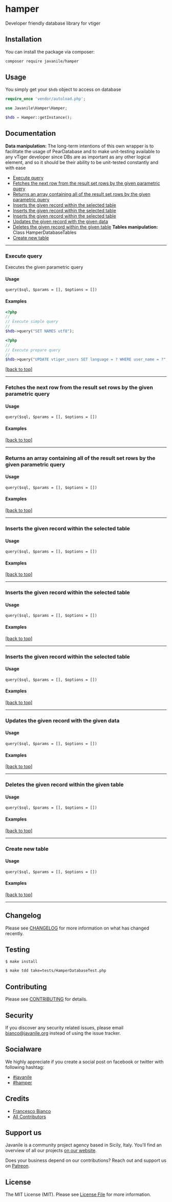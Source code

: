 # hamper

Developer friendly database library for vtiger

## Installation

You can install the package via composer:

```bash
composer require javanile/hamper
```

## Usage

You simply get your `$hdb` object to access on database

```php
require_once 'vendor/autoload.php';

use Javanile\Hamper\Hamper;

$hdb = Hamper::getInstance();
```

## Documentation

**Data manipulation:** The long-term intentions of this own wrapper is to facilitate the usage
of PearDatabase and to make unit-testing available to any vTiger developer
since DBs are as important as any other logical element, and so it should
be their ability to be unit-tested constantly and with ease
 * [Execute query](#Execute-query)
 * [Fetches the next row from the result set rows by the given parametric query](#Fetches-the-next-row-from-the-result-set-rows-by-the-given-parametric-query)
 * [Returns an array containing all of the result set rows by the given parametric query](#Returns-an-array-containing-all-of-the-result-set-rows-by-the-given-parametric-query)
 * [Inserts the given record within the selected table](#Inserts-the-given-record-within-the-selected-table)
 * [Inserts the given record within the selected table](#Inserts-the-given-record-within-the-selected-table)
 * [Inserts the given record within the selected table](#Inserts-the-given-record-within-the-selected-table)
 * [Updates the given record with the given data](#Updates-the-given-record-with-the-given-data)
 * [Deletes the given record within the given table](#Deletes-the-given-record-within-the-given-table)
**Tables manipulation:** Class HamperDatabaseTables
 * [Create new table](#Create-new-table)


<hr/>

### Execute query

Executes the given parametric query

#### Usage 

```
query($sql, $params = [], $options = [])
```

#### Examples

```php
<?php
//
// Execute simple query
//
$hdb->query("SET NAMES utf8");
```

```php
<?php
//
// Execute prepare query
//
$hdb->query("UPDATE vtiger_users SET language = ? WHERE user_name = ?", ["en_us", "admin"]);
```

[[back to top]](#Documentation)

<hr/>

### Fetches the next row from the result set rows by the given parametric query



#### Usage 

```
query($sql, $params = [], $options = [])
```

#### Examples

[[back to top]](#Documentation)

<hr/>

### Returns an array containing all of the result set rows by the given parametric query



#### Usage 

```
query($sql, $params = [], $options = [])
```

#### Examples

[[back to top]](#Documentation)

<hr/>

### Inserts the given record within the selected table



#### Usage 

```
query($sql, $params = [], $options = [])
```

#### Examples

[[back to top]](#Documentation)

<hr/>

### Inserts the given record within the selected table



#### Usage 

```
query($sql, $params = [], $options = [])
```

#### Examples

[[back to top]](#Documentation)

<hr/>

### Inserts the given record within the selected table



#### Usage 

```
query($sql, $params = [], $options = [])
```

#### Examples

[[back to top]](#Documentation)

<hr/>

### Updates the given record with the given data



#### Usage 

```
query($sql, $params = [], $options = [])
```

#### Examples

[[back to top]](#Documentation)

<hr/>

### Deletes the given record within the given table



#### Usage 

```
query($sql, $params = [], $options = [])
```

#### Examples

[[back to top]](#Documentation)

<hr/>

### Create new table



#### Usage 

```
query($sql, $params = [], $options = [])
```

#### Examples

[[back to top]](#Documentation)

<hr/>



## Changelog

Please see [CHANGELOG](CHANGELOG.md) for more information on what has changed recently.

## Testing

```bash
$ make install
```

```bash
$ make tdd take=tests/HamperDatabaseTest.php 
```

## Contributing

Please see [CONTRIBUTING](CONTRIBUTING.md) for details.

## Security

If you discover any security related issues, please email bianco@javanile.org instead of using the issue tracker.

## Socialware

We highly appreciate if you create a social post on facebook or twitter with following hashtag:

- [#javanile](#Socialware)
- [#hamper](#Socialware)

## Credits

- [Francesco Bianco](https://github.com/francescobianco)
- [All Contributors](../../contributors) 

## Support us

Javanile is a community project agency based in Sicily, Italy. 
You'll find an overview of all our projects [on our website](https://www.javanile.org).

Does your business depend on our contributions? Reach out and support us on [Patreon](https://www.patreon.com/javanile). 

## License

The MIT License (MIT). Please see [License File](LICENSE.md) for more information.

